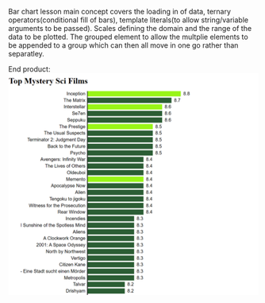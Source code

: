 Bar chart lesson main concept covers the loading in of data, ternary operators(conditional fill of bars), template literals(to allow string/variable arguments to be passed). Scales defining the domain and the range of the data to be plotted. The grouped element to allow the multplie elements to be appended to a group which can then all move in one go rather than separatley.

End product:
![Bar Chart showing the top Sci-Fi films with Christoper Nolan ones highlighted](image.png)

